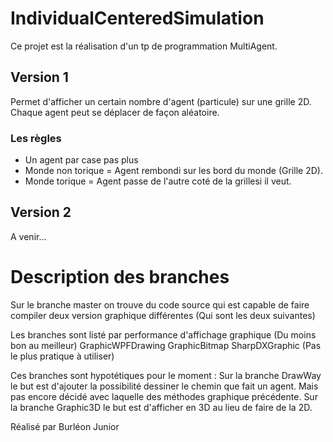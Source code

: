 # IndividualCenteredSimulation

Ce projet est la réalisation d'un tp de programmation MultiAgent.

## Version 1 
Permet d'afficher un certain nombre d'agent (particule) sur une grille 2D. Chaque agent peut se déplacer de façon aléatoire. 
### Les règles
- Un agent par case pas plus
- Monde non torique = Agent rembondi sur les bord du monde (Grille 2D).
- Monde torique = Agent passe de l'autre coté de la grillesi il veut.

## Version 2
A venir...

# Description des branches
Sur le branche master on trouve du code source qui est capable de faire compiler deux version graphique différentes (Qui sont les deux suivantes)

Les branches sont listé par performance d'affichage graphique (Du moins bon au meilleur)
GraphicWPFDrawing
GraphicBitmap
SharpDXGraphic (Pas le plus pratique à utiliser)

Ces branches sont hypotétiques pour le moment :
Sur la branche DrawWay le but est d'ajouter la possibilité dessiner le chemin que fait un agent. Mais pas encore décidé avec laquelle des méthodes graphique précédente.
Sur la branche Graphic3D le but est d'afficher en 3D au lieu de faire de la 2D.

Réalisé par Burléon Junior
